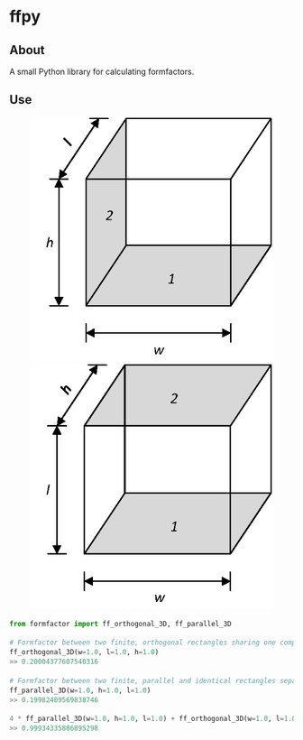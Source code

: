 # ffpy

## About
A small Python library for calculating formfactors.

## Use
<p align="center"><img src="res/FFo.png" width="430"><img src="res/FFp.png" width="430"></p>

~~~python
from formfactor import ff_orthogonal_3D, ff_parallel_3D

# Formfactor between two finite, orthogonal rectangles sharing one complete edge with length l
ff_orthogonal_3D(w=1.0, l=1.0, h=1.0)
>> 0.20004377607540316

# Formfactor between two finite, parallel and identical rectangles separated by a distance l
ff_parallel_3D(w=1.0, h=1.0, l=1.0)
>> 0.19982489569838746

4 * ff_parallel_3D(w=1.0, h=1.0, l=1.0) + ff_orthogonal_3D(w=1.0, l=1.0, h=1.0)
>> 0.99934335886895298
~~~
